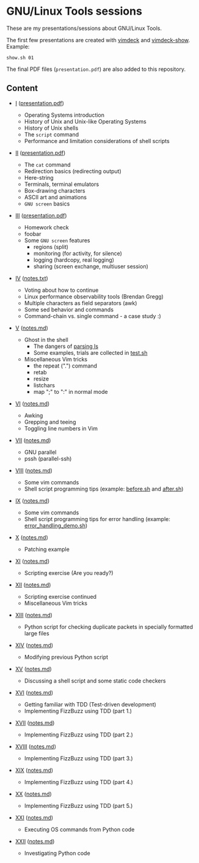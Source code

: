 # GNU/Linux Tools sessions
These are my presentations/sessions about GNU/Linux Tools.

The first few presentations are created with [vimdeck](https://github.com/tybenz/vimdeck) and
[vimdeck-show](https://github.com/aswna/vimdeck-show). Example:

    show.sh 01

The final PDF files (<code>presentation.pdf</code>) are also added to this repository.

## Content
  * [I](https://github.com/aswna/GNU-Linux-Tools-sessions/tree/master/01) ([presentation.pdf](https://github.com/aswna/GNU-Linux-Tools-sessions/blob/master/01/screenshots/presentation.pdf))
    - Operating Systems introduction
    - History of Unix and Unix-like Operating Systems
    - History of Unix shells
    - The <code>script</code> command
    - Performance and limitation considerations of shell scripts

  * [II](https://github.com/aswna/GNU-Linux-Tools-sessions/tree/master/02) ([presentation.pdf](https://github.com/aswna/GNU-Linux-Tools-sessions/blob/master/02/screenshots/presentation.pdf))
    - The <code>cat</code> command
    - Redirection basics (redirecting output)
    - Here-string
    - Terminals, terminal emulators
    - Box-drawing characters
    - ASCII art and animations
    - <code>GNU screen</code> basics

  * [III](https://github.com/aswna/GNU-Linux-Tools-sessions/tree/master/03) ([presentation.pdf](https://github.com/aswna/GNU-Linux-Tools-sessions/blob/master/03/screenshots/presentation.pdf))
    - Homework check
    - foobar
    - Some <code>GNU screen</code> features
      - regions (split)
      - monitoring (for activity, for silence)
      - logging (hardcopy, real logging)
      - sharing (screen exchange, multiuser session)

  * [IV](https://github.com/aswna/GNU-Linux-Tools-sessions/tree/master/04) ([notes.txt](https://github.com/aswna/GNU-Linux-Tools-sessions/blob/master/04/notes.txt))
    - Voting about how to continue
    - Linux performance observability tools (Brendan Gregg)
    - Multiple characters as field separators (awk)
    - Some sed behavior and commands
    - Command-chain vs. single command - a case study :)

  * [V](https://github.com/aswna/GNU-Linux-Tools-sessions/tree/master/05) ([notes.md](https://github.com/aswna/GNU-Linux-Tools-sessions/blob/master/05/notes.md))
    - Ghost in the shell
      - The dangers of [parsing ls](http://mywiki.wooledge.org/ParsingLs)
      - Some examples, trials are collected in [test.sh](https://github.com/aswna/GNU-Linux-Tools-sessions/blob/master/05/test.sh)
    - Miscellaneous Vim tricks
      - the repeat (".") command
      - retab
      - resize
      - listchars
      - map ";" to ":" in normal mode

  * [VI](https://github.com/aswna/GNU-Linux-Tools-sessions/tree/master/06) ([notes.md](https://github.com/aswna/GNU-Linux-Tools-sessions/blob/master/06/notes.md))
    - Awking
    - Grepping and teeing
    - Toggling line numbers in Vim

  * [VII](https://github.com/aswna/GNU-Linux-Tools-sessions/tree/master/07) ([notes.md](https://github.com/aswna/GNU-Linux-Tools-sessions/blob/master/07/notes.md))
    - GNU parallel
    - pssh (parallel-ssh)

  * [VIII](https://github.com/aswna/GNU-Linux-Tools-sessions/tree/master/08) ([notes.md](https://github.com/aswna/GNU-Linux-Tools-sessions/blob/master/08/notes.md))
    - Some vim commands
    - Shell script programming tips (example:
    [before.sh](https://github.com/aswna/GNU-Linux-Tools-sessions/blob/master/08/before.sh) and
    [after.sh](https://github.com/aswna/GNU-Linux-Tools-sessions/blob/master/08/after.sh))

  * [IX](https://github.com/aswna/GNU-Linux-Tools-sessions/tree/master/09) ([notes.md](https://github.com/aswna/GNU-Linux-Tools-sessions/blob/master/09/notes.md))
    - Some vim commands
    - Shell script programming tips for error handling (example:
    [error_handling_demo.sh](https://github.com/aswna/GNU-Linux-Tools-sessions/blob/master/09/error_handling_demo.sh))

  * [X](https://github.com/aswna/GNU-Linux-Tools-sessions/tree/master/10) ([notes.md](https://github.com/aswna/GNU-Linux-Tools-sessions/blob/master/10/notes.md))
    - Patching example

  * [XI](https://github.com/aswna/GNU-Linux-Tools-sessions/tree/master/11) ([notes.md](https://github.com/aswna/GNU-Linux-Tools-sessions/blob/master/11/notes.md))
    - Scripting exercise (Are you ready?)

  * [XII](https://github.com/aswna/GNU-Linux-Tools-sessions/tree/master/12) ([notes.md](https://github.com/aswna/GNU-Linux-Tools-sessions/blob/master/12/notes.md))
    - Scripting exercise continued
    - Miscellaneous Vim tricks

  * [XIII](https://github.com/aswna/GNU-Linux-Tools-sessions/tree/master/13) ([notes.md](https://github.com/aswna/GNU-Linux-Tools-sessions/blob/master/13/notes.md))
    - Python script for checking duplicate packets in specially formatted large files

  * [XIV](https://github.com/aswna/GNU-Linux-Tools-sessions/tree/master/14) ([notes.md](https://github.com/aswna/GNU-Linux-Tools-sessions/blob/master/14/notes.md))
    - Modifying previous Python script

  * [XV](https://github.com/aswna/GNU-Linux-Tools-sessions/tree/master/15) ([notes.md](https://github.com/aswna/GNU-Linux-Tools-sessions/blob/master/15/notes.md))
    - Discussing a shell script and some static code checkers

  * [XVI](https://github.com/aswna/GNU-Linux-Tools-sessions/tree/master/16) ([notes.md](https://github.com/aswna/GNU-Linux-Tools-sessions/blob/master/16/notes.md))
    - Getting familiar with TDD (Test-driven development)
    - Implementing FizzBuzz using TDD (part 1.)

  * [XVII](https://github.com/aswna/GNU-Linux-Tools-sessions/tree/master/17) ([notes.md](https://github.com/aswna/GNU-Linux-Tools-sessions/blob/master/17/notes.md))
    - Implementing FizzBuzz using TDD (part 2.)

  * [XVIII](https://github.com/aswna/GNU-Linux-Tools-sessions/tree/master/18) ([notes.md](https://github.com/aswna/GNU-Linux-Tools-sessions/blob/master/18/notes.md))
    - Implementing FizzBuzz using TDD (part 3.)

  * [XIX](https://github.com/aswna/GNU-Linux-Tools-sessions/tree/master/19) ([notes.md](https://github.com/aswna/GNU-Linux-Tools-sessions/blob/master/19/notes.md))
    - Implementing FizzBuzz using TDD (part 4.)

  * [XX](https://github.com/aswna/GNU-Linux-Tools-sessions/tree/master/20) ([notes.md](https://github.com/aswna/GNU-Linux-Tools-sessions/blob/master/20/notes.md))
    - Implementing FizzBuzz using TDD (part 5.)

  * [XXI](https://github.com/aswna/GNU-Linux-Tools-sessions/tree/master/21) ([notes.md](https://github.com/aswna/GNU-Linux-Tools-sessions/blob/master/21/notes.md))
    - Executing OS commands from Python code

  * [XXII](https://github.com/aswna/GNU-Linux-Tools-sessions/tree/master/22) ([notes.md](https://github.com/aswna/GNU-Linux-Tools-sessions/blob/master/22/notes.md))
    - Investigating Python code
